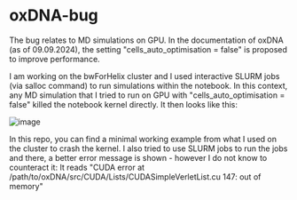 # oxDNA-bug
The bug relates to MD simulations on GPU. In  the documentation of oxDNA (as of 09.09.2024), the setting "cells_auto_optimisation = false" is proposed to improve performance.

I am working on the bwForHelix cluster and I used interactive SLURM jobs (via salloc command) to run simulations within the notebook. In this context, any MD simulation that I tried to run on GPU with "cells_auto_optimisation = false" killed the notebook kernel directly. It then looks like this:

![image](https://github.com/user-attachments/assets/5a272a30-5404-43a9-a0d4-690ee4d37262)

In this repo, you can find a minimal working example from what I used on the cluster to crash the kernel.
I also tried to use SLURM jobs to run the jobs and there, a better error message is shown - however I do not know to counteract it: It reads "CUDA error at /path/to/oxDNA/src/CUDA/Lists/CUDASimpleVerletList.cu 147: out of memory"
